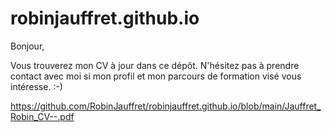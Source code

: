 # robinjauffret.github.io

Bonjour,

Vous trouverez mon CV à jour dans ce dépôt. N'hésitez pas à prendre contact avec moi si mon profil et mon parcours de formation visé vous intéresse. :-)

https://github.com/RobinJauffret/robinjauffret.github.io/blob/main/Jauffret_Robin_CV--.pdf

